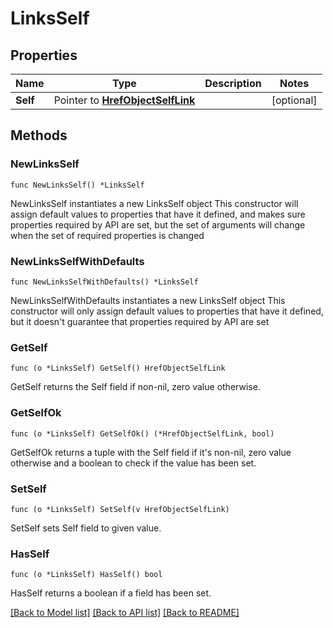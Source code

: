 # LinksSelf

## Properties

Name | Type | Description | Notes
------------ | ------------- | ------------- | -------------
**Self** | Pointer to [**HrefObjectSelfLink**](HrefObjectSelfLink.md) |  | [optional] 

## Methods

### NewLinksSelf

`func NewLinksSelf() *LinksSelf`

NewLinksSelf instantiates a new LinksSelf object
This constructor will assign default values to properties that have it defined,
and makes sure properties required by API are set, but the set of arguments
will change when the set of required properties is changed

### NewLinksSelfWithDefaults

`func NewLinksSelfWithDefaults() *LinksSelf`

NewLinksSelfWithDefaults instantiates a new LinksSelf object
This constructor will only assign default values to properties that have it defined,
but it doesn't guarantee that properties required by API are set

### GetSelf

`func (o *LinksSelf) GetSelf() HrefObjectSelfLink`

GetSelf returns the Self field if non-nil, zero value otherwise.

### GetSelfOk

`func (o *LinksSelf) GetSelfOk() (*HrefObjectSelfLink, bool)`

GetSelfOk returns a tuple with the Self field if it's non-nil, zero value otherwise
and a boolean to check if the value has been set.

### SetSelf

`func (o *LinksSelf) SetSelf(v HrefObjectSelfLink)`

SetSelf sets Self field to given value.

### HasSelf

`func (o *LinksSelf) HasSelf() bool`

HasSelf returns a boolean if a field has been set.


[[Back to Model list]](../README.md#documentation-for-models) [[Back to API list]](../README.md#documentation-for-api-endpoints) [[Back to README]](../README.md)


